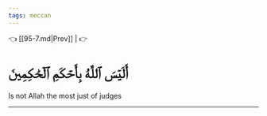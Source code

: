 ```yaml
---
tags: meccan
---
```


👈 [[95-7.md|Prev]] |  👉

# أَلَيۡسَ ٱللَّهُ بِأَحۡكَمِ ٱلۡحَٰكِمِينَ

Is not Allah the most just of judges

---

